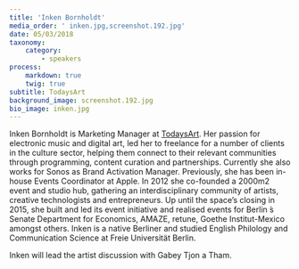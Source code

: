 ```yaml
---
title: 'Inken Bornholdt'
media_order: ' inken.jpg,screenshot.192.jpg'
date: 05/03/2018
taxonomy:
    category:
        - speakers
process:
    markdown: true
    twig: true
subtitle: TodaysArt
background_image: screenshot.192.jpg
bio_image: inken.jpg
---
```


Inken Bornholdt is Marketing Manager at [TodaysArt](www.todaysart.nl). Her passion for electronic music and digital art, led her to freelance for a number of clients in the culture sector, helping them connect to their relevant communities through programming, content curation and partnerships. Currently she also works for Sonos as Brand Activation Manager. Previously, she has been in-house Events Coordinator at Apple. In 2012 she co-founded a 2000m2 event and studio hub, gathering an interdisciplinary community of artists, creative technologists and entrepreneurs. Up until the space’s closing in 2015, she built and led its event initiative and realised events for Berlin ́s Senate Department for Economics, AMAZE, retune, Goethe Institut-Mexico amongst others. Inken is a native Berliner and studied English Philology and Communication Science at Freie Universität Berlin.

Inken will lead the artist discussion with Gabey Tjon a Tham.